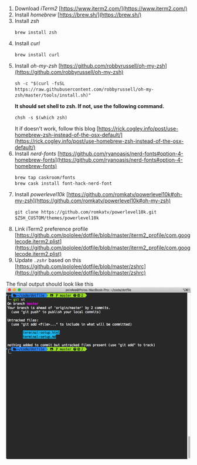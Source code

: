 1. Download *iTerm2*  [https://www.iterm2.com/](https://www.iterm2.com/)
2. Install *homebrew*  [https://brew.sh/](https://brew.sh/)
3. Install *zsh*
   ```
   brew install zsh
   ```
4. Install *curl*
   ```
   brew install curl
   ```
5. Install *oh-my-zsh* [https://github.com/robbyrussell/oh-my-zsh](https://github.com/robbyrussell/oh-my-zsh)
   ```
   sh -c "$(curl -fsSL https://raw.githubusercontent.com/robbyrussell/oh-my-zsh/master/tools/install.sh)"
   ```
   **It should set shell to zsh. If not, use the following command.**
   ```
   chsh -s $(which zsh)
   ```
   It if doesn't work, follow this blog [https://rick.cogley.info/post/use-homebrew-zsh-instead-of-the-osx-default/](https://rick.cogley.info/post/use-homebrew-zsh-instead-of-the-osx-default/)
6. Install *nerd-fonts* [https://github.com/ryanoasis/nerd-fonts#option-4-homebrew-fonts](https://github.com/ryanoasis/nerd-fonts#option-4-homebrew-fonts)
   ```
   brew tap caskroom/fonts
   brew cask install font-hack-nerd-font
   ```
7. Install *powerlevel10k* [https://github.com/romkatv/powerlevel10k#oh-my-zsh](https://github.com/romkatv/powerlevel10k#oh-my-zsh)
   ```
   git clone https://github.com/romkatv/powerlevel10k.git $ZSH_CUSTOM/themes/powerlevel10k
   ```
8. Link iTerm2 preference profile [https://github.com/pololee/dotfile/blob/master/iterm2_profile/com.googlecode.iterm2.plist](https://github.com/pololee/dotfile/blob/master/iterm2_profile/com.googlecode.iterm2.plist)
9. Update *`.zshr`* based on this [https://github.com/pololee/dotfile/blob/master/zshrc](https://github.com/pololee/dotfile/blob/master/zshrc)

The final output should look like this
![Image of my terminal](https://github.com/pololee/dotfile/blob/master/iterm2-look.png?raw=true)

